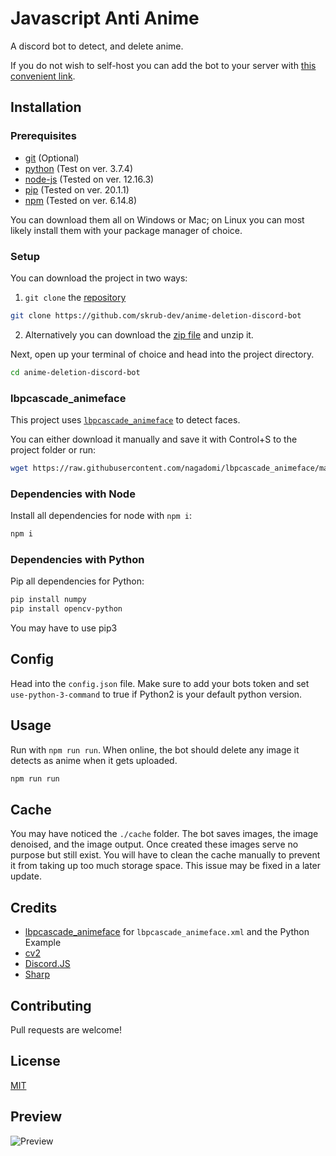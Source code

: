 # Javascript Anti Anime

A discord bot to detect, and delete anime. 

If you do not wish to self-host you can add the bot to your server with [this convenient link](https://discord.com/oauth2/authorize?client_id=736232510085660762&scope=bot&permissions=67497024).

## Installation

### Prerequisites 

- [git](https://git-scm.com/downloads) (Optional)
- [python](https://www.python.org/downloads/) (Test on ver. 3.7.4)
- [node-js](https://nodejs.org/en/) (Tested on ver. 12.16.3)
- [pip](https://pip.pypa.io/en/stable/installing/) (Tested on ver. 20.1.1)
- [npm](https://www.npmjs.com/get-npm) (Tested on ver. 6.14.8)

You can download them all on Windows or Mac; on Linux you can most likely install them with your package manager of choice.

### Setup

You can download the project in two ways:
1.  `git clone` the [repository](https://github.com/skrub-dev/anime-deletion-discord-bot) 
```bash
git clone https://github.com/skrub-dev/anime-deletion-discord-bot
```

2. Alternatively you can download the [zip file](https://codeload.github.com/skrub-dev/anime-deletion-discord-bot/zip/master) and unzip it.

Next, open up your terminal of choice and head into the project directory.

```bash
cd anime-deletion-discord-bot
```

### lbpcascade_animeface
This project uses [`lbpcascade_animeface`](https://raw.githubusercontent.com/nagadomi/lbpcascade_animeface/master/lbpcascade_animeface.xml) to detect faces. 

You can either download it manually and save it with Control+S to the project folder or run:
```bash
wget https://raw.githubusercontent.com/nagadomi/lbpcascade_animeface/master/lbpcascade_animeface.xml
```

### Dependencies with Node

Install all dependencies for node with `npm i`:
```bash
npm i
```

### Dependencies with Python
Pip all dependencies for Python:
```bash
pip install numpy
pip install opencv-python
```
You may have to use pip3

## Config
Head into the `config.json` file. Make sure to add your bots token and set `use-python-3-command` to true if Python2 is your default python version.

## Usage
Run with `npm run run`. When online, the bot should delete any image it detects as anime when it gets uploaded.
```bash
npm run run
```

## Cache
You may have noticed the `./cache` folder. The bot saves images, the image denoised, and the image output. Once created these images serve no purpose but still exist. You will have to clean the cache manually to prevent it from taking up too much storage space. This issue may be fixed in a later update.

## Credits
- [lbpcascade_animeface](https://github.com/nagadomi/lbpcascade_animeface) for `lbpcascade_animeface.xml` and the Python Example
- [cv2](https://pypi.org/project/opencv-python/)
- [Discord.JS](https://github.com/discordjs)
- [Sharp](https://sharp.pixelplumbing.com/)

## Contributing
Pull requests are welcome!

## License
[MIT](https://choosealicense.com/licenses/mit/)

## Preview
![Preview](https://js-anti-anime.skrub.dev/preview.gif)